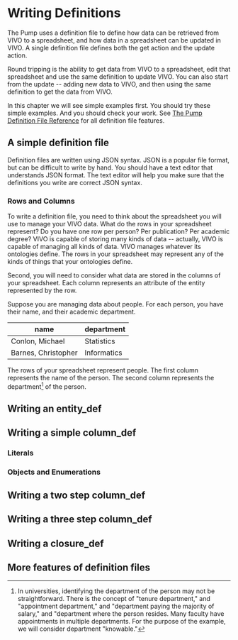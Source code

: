 # Writing Definitions
The Pump uses a definition file to define how data can be retrieved from VIVO to a spreadsheet, and how data in a spreadsheet can be updated in VIVO.  A single definition file defines both the get action and the update action.

Round tripping is the ability to get data from VIVO to a spreadsheet, edit that spreadsheet and use the same definition to update VIVO.  You can also start from the update -- adding new data to VIVO, and then using the same definition to get the data from VIVO.

In this chapter we will see simple examples first.  You should try these simple examples.  And you should check your work.  See [The Pump Definition File Reference](The-Pump-Definition-File.md) for all definition file features.

## A simple definition file
Definition files are written using JSON syntax. JSON is a popular file format, but can be difficult to write by hand.  You should have a text editor that understands JSON format.  The text editor will help you make sure that the definitions you write are correct JSON syntax.

### Rows and Columns
To write a definition file, you need to think about the spreadsheet you will use to manage your VIVO data.  What do the rows in your spreadsheet represent? Do you have one row per person?  Per publication?  Per academic degree?  VIVO is capable of storing many kinds of data -- actually, VIVO is capable of managing all kinds of data.  VIVO manages whatever its ontologies define.  The rows in your spreadsheet may represent any of the kinds of things that your ontologies define.

Second, you will need to consider what data are stored in the columns of your spreadsheet.  Each column represents an attribute of the entity represented by the row.

Suppose you are managing data about people.  For each person, you have their name, and their academic department.

| name                 | department           | 
| -------------------- |----------------------| 
| Conlon, Michael      | Statistics           | 
| Barnes, Christopher  | Informatics          |  
 
The rows of your spreadsheet represent people.  The first column represents the name of the person.  The second column represents the department[^1] of the person.

## Writing an entity_def
## Writing a simple column_def
### Literals
### Objects and Enumerations
## Writing a two step column_def
## Writing a three step column_def
## Writing a closure_def
## More features of definition files

[^1]: In universities, identifying the department of the person may not be straightforward.  There is the concept of "tenure department," and "appointment department," and "department paying the majority of salary," and "department where the person resides.  Many faculty have appointments in multiple departments.  For the purpose of the example, we will consider department "knowable."

